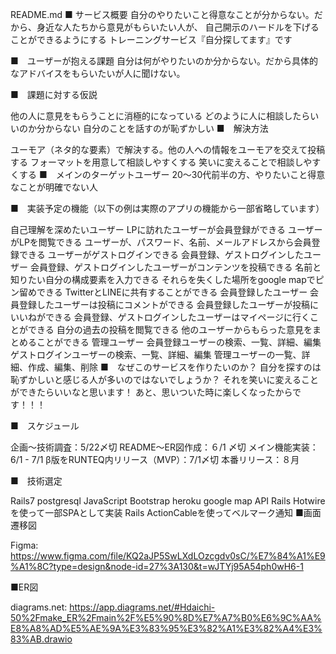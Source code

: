 README.md
■ サービス概要 自分のやりたいこと得意なことが分からない。だから、身近な人たちから意見がもらいたい人が、 自己開示のハードルを下げることができるようにする トレーニングサービス『自分探してます』です

■　ユーザーが抱える課題 自分は何がやりたいのか分からない。だから具体的なアドバイスをもらいたいが人に聞けない。

■　課題に対する仮説

他の人に意見をもらうことに消極的になっている
どのように人に相談したらいいのか分からない
自分のことを話すのが恥ずかしい
■　解決方法

ユーモア（ネタ的な要素）で解決する。他の人への情報をユーモアを交えて投稿する
フォーマットを用意して相談しやすくする
笑いに変えることで相談しやすくする
■　メインのターゲットユーザー 20〜30代前半の方、やりたいこと得意なことが明確でない人

■　実装予定の機能（以下の例は実際のアプリの機能から一部省略しています）

自己理解を深めたいユーザー
LPに訪れたユーザーが会員登録ができる
ユーザーがLPを閲覧できる
ユーザーが、パスワード、名前、メールアドレスから会員登録できる
ユーザーがゲストログインできる
会員登録、ゲストログインしたユーザー
会員登録、ゲストログインしたユーザーがコンテンツを投稿できる
名前と知りたい自分の構成要素を入力できる
それらを失くした場所をgoogle mapでピン留めできる
TwitterとLINEに共有することができる
会員登録したユーザー
会員登録したユーザーは投稿にコメントができる
会員登録したユーザーが投稿にいいねができる
会員登録、ゲストログインしたユーザーはマイページに行くことができる
自分の過去の投稿を閲覧できる
他のユーザーからもらった意見をまとめることができる
管理ユーザー
会員登録ユーザーの検索、一覧、詳細、編集
ゲストログインユーザーの検索、一覧、詳細、編集
管理ユーザーの一覧、詳細、作成、編集、削除
■　なぜこのサービスを作りたいのか？ 自分を探すのは恥ずかしいと感じる人が多いのではないでしょうか？ それを笑いに変えることができたらいいなと思います！ あと、思いついた時に楽しくなったからです！！！

■　スケジュール

企画〜技術調査：5/22〆切 README〜ER図作成：６/1 〆切 メイン機能実装：6/1 - 7/1 β版をRUNTEQ内リリース（MVP）：7/1〆切 本番リリース：８月

■　技術選定

Rails7
postgresql
JavaScript
Bootstrap
heroku
google map API
Rails Hotwireを使って一部SPAとして実装
Rails ActionCableを使ってベルマーク通知
■画面遷移図

Figma: https://www.figma.com/file/KQ2aJP5SwLXdLOzcgdv0sC/%E7%84%A1%E9%A1%8C?type=design&node-id=27%3A130&t=wJTYj95A54ph0wH6-1

■ER図

diagrams.net: https://app.diagrams.net/#Hdaichi-50%2Fmake_ER%2Fmain%2F%E5%90%8D%E7%A7%B0%E6%9C%AA%E8%A8%AD%E5%AE%9A%E3%83%95%E3%82%A1%E3%82%A4%E3%83%AB.drawio

